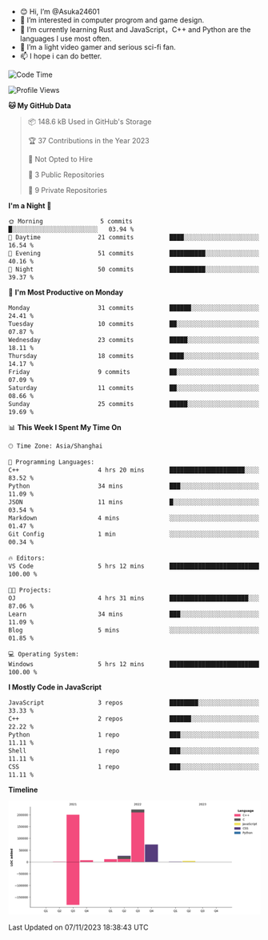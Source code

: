 - 😊 Hi, I’m @Asuka24601
- 👀 I’m interested in computer progrom and game design.
- 🌱 I’m currently learning Rust and JavaScript，C++ and Python are the languages I use most often.
- 💞️ I’m a light video gamer and serious sci-fi fan.
- 📫 I hope i can do better.

<!--START_SECTION:waka-->
![Code Time](http://img.shields.io/badge/Code%20Time-424%20hrs%2026%20mins-blue)

![Profile Views](http://img.shields.io/badge/Profile%20Views-0-blue)

**🐱 My GitHub Data** 

> 📦 148.6 kB Used in GitHub's Storage 
 > 
> 🏆 37 Contributions in the Year 2023
 > 
> 🚫 Not Opted to Hire
 > 
> 📜 3 Public Repositories 
 > 
> 🔑 9 Private Repositories 
 > 
**I'm a Night 🦉** 

```text
🌞 Morning                5 commits           █░░░░░░░░░░░░░░░░░░░░░░░░   03.94 % 
🌆 Daytime                21 commits          ████░░░░░░░░░░░░░░░░░░░░░   16.54 % 
🌃 Evening                51 commits          ██████████░░░░░░░░░░░░░░░   40.16 % 
🌙 Night                  50 commits          ██████████░░░░░░░░░░░░░░░   39.37 % 
```
📅 **I'm Most Productive on Monday** 

```text
Monday                   31 commits          ██████░░░░░░░░░░░░░░░░░░░   24.41 % 
Tuesday                  10 commits          ██░░░░░░░░░░░░░░░░░░░░░░░   07.87 % 
Wednesday                23 commits          █████░░░░░░░░░░░░░░░░░░░░   18.11 % 
Thursday                 18 commits          ████░░░░░░░░░░░░░░░░░░░░░   14.17 % 
Friday                   9 commits           ██░░░░░░░░░░░░░░░░░░░░░░░   07.09 % 
Saturday                 11 commits          ██░░░░░░░░░░░░░░░░░░░░░░░   08.66 % 
Sunday                   25 commits          █████░░░░░░░░░░░░░░░░░░░░   19.69 % 
```


📊 **This Week I Spent My Time On** 

```text
🕑︎ Time Zone: Asia/Shanghai

💬 Programming Languages: 
C++                      4 hrs 20 mins       █████████████████████░░░░   83.52 % 
Python                   34 mins             ███░░░░░░░░░░░░░░░░░░░░░░   11.09 % 
JSON                     11 mins             █░░░░░░░░░░░░░░░░░░░░░░░░   03.54 % 
Markdown                 4 mins              ░░░░░░░░░░░░░░░░░░░░░░░░░   01.47 % 
Git Config               1 min               ░░░░░░░░░░░░░░░░░░░░░░░░░   00.34 % 

🔥 Editors: 
VS Code                  5 hrs 12 mins       █████████████████████████   100.00 % 

🐱‍💻 Projects: 
OJ                       4 hrs 31 mins       ██████████████████████░░░   87.06 % 
Learn                    34 mins             ███░░░░░░░░░░░░░░░░░░░░░░   11.09 % 
Blog                     5 mins              ░░░░░░░░░░░░░░░░░░░░░░░░░   01.85 % 

💻 Operating System: 
Windows                  5 hrs 12 mins       █████████████████████████   100.00 % 
```

**I Mostly Code in JavaScript** 

```text
JavaScript               3 repos             ████████░░░░░░░░░░░░░░░░░   33.33 % 
C++                      2 repos             ██████░░░░░░░░░░░░░░░░░░░   22.22 % 
Python                   1 repo              ███░░░░░░░░░░░░░░░░░░░░░░   11.11 % 
Shell                    1 repo              ███░░░░░░░░░░░░░░░░░░░░░░   11.11 % 
CSS                      1 repo              ███░░░░░░░░░░░░░░░░░░░░░░   11.11 % 
```



**Timeline**

![Lines of Code chart](https://raw.githubusercontent.com/Asuka24601/Asuka24601/main/assets/bar_graph.png)


 Last Updated on 07/11/2023 18:38:43 UTC
<!--END_SECTION:waka-->
